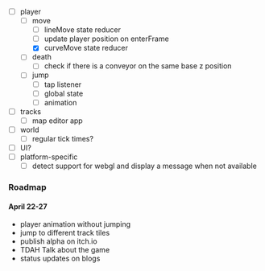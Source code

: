 - [ ] player
    - [ ] move
        - [ ] lineMove state reducer
        - [ ] update player position on enterFrame
        - [x] curveMove state reducer
    - [ ] death
        - [ ] check if there is a conveyor on the same base z position
    - [ ] jump
        - [ ] tap listener
        - [ ] global state
        - [ ] animation
- [ ] tracks
    - [ ] map editor app
- [ ] world
    - [ ] regular tick times?
- [ ] UI?
- [ ] platform-specific
    - [ ] detect support for webgl and display a message when not available

### Roadmap

#### April 22-27

- player animation without jumping
- jump to different track tiles
- publish alpha on itch.io
- TDAH Talk about the game
- status updates on blogs

